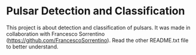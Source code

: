# Pulsar Detection and Classification
 
This project is about detection and classification of pulsars. It was made in collaboration with Francesco Sorrentino (https://github.com/FrancescoSorrentino). Read the other README.txt file to better understand.